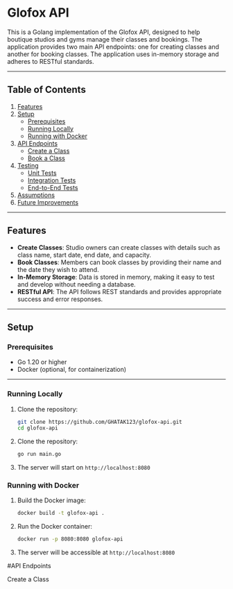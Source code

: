# Glofox API

This is a Golang implementation of the Glofox API, designed to help boutique studios and gyms manage their classes and bookings. The application provides two main API endpoints: one for creating classes and another for booking classes. The application uses in-memory storage and adheres to RESTful standards.

---

## Table of Contents

1. [Features](#features)
2. [Setup](#setup)
   - [Prerequisites](#prerequisites)
   - [Running Locally](#running-locally)
   - [Running with Docker](#running-with-docker)
3. [API Endpoints](#api-endpoints)
   - [Create a Class](#create-a-class)
   - [Book a Class](#book-a-class)
4. [Testing](#testing)
   - [Unit Tests](#unit-tests)
   - [Integration Tests](#integration-tests)
   - [End-to-End Tests](#end-to-end-tests)
5. [Assumptions](#assumptions)
6. [Future Improvements](#future-improvements)

---

## Features

- **Create Classes**: Studio owners can create classes with details such as class name, start date, end date, and capacity.
- **Book Classes**: Members can book classes by providing their name and the date they wish to attend.
- **In-Memory Storage**: Data is stored in memory, making it easy to test and develop without needing a database.
- **RESTful API**: The API follows REST standards and provides appropriate success and error responses.

---

## Setup

### Prerequisites

- Go 1.20 or higher
- Docker (optional, for containerization)

---

### Running Locally

1. Clone the repository:
   ```bash
   git clone https://github.com/GHATAK123/glofox-api.git
   cd glofox-api

2. Clone the repository:
   ```bash
   go run main.go

3. The server will start on `http://localhost:8080`

### Running with Docker

1. Build the Docker image:
   ```bash
   docker build -t glofox-api .

2. Run the Docker container:
   ```bash
   docker run -p 8080:8080 glofox-api

3. The server will be accessible at `http://localhost:8080`

#API Endpoints

Create a Class
